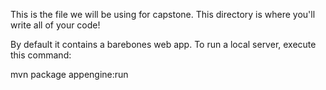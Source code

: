 This is the file we will be using for capstone.
This directory is where you'll write all of your code!

By default it contains a barebones web app. To run a local server, execute this command:

mvn package appengine:run
